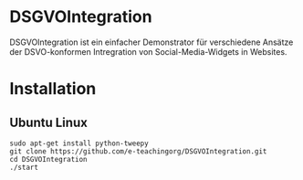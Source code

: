 # DSGVOIntegration


DSGVOIntegration ist ein einfacher Demonstrator für verschiedene Ansätze der
DSVO-konformen Intregration von Social-Media-Widgets in Websites.

# Installation

## Ubuntu Linux

```
sudo apt-get install python-tweepy
git clone https://github.com/e-teachingorg/DSGVOIntegration.git
cd DSGVOIntegration
./start
```
